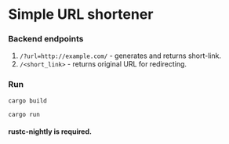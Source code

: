 # Simple URL shortener

### Backend endpoints

1. ```/?url=http://example.com/``` - generates and returns short-link.
2. ```/<short_link>``` - returns original URL for redirecting.

### Run

```cargo build```

```cargo run```

#### rustc-nightly is required.

